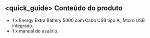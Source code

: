 ## <quick_guide> Conteúdo do produto

* 1 x Energy Extra Battery 5000 com Cabo USB tipo A_ Micro USB integrado.
* 1 x manual do usuário.
